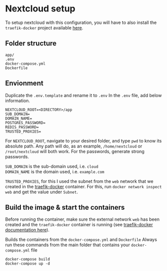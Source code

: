# Nextcloud setup

To setup nextcloud with this configuration, you will have to also install the `traefik-docker` project available [here](https://github.com/m1rkwood/traefik-docker).

## Folder structure

```
app/
.env
docker-compose.yml
Dockerfile
```

## Envionment

Duplicate the `.env.template` and rename it to `.env`
In the `.env` file, add below information.

```
NEXTCLOUD_ROOT=<DIRECTORY>/app
SUB_DOMAIN=
DOMAIN_NAME=
POSTGRES_PASSWORD=
REDIS_PASSWORD=
TRUSTED_PROXIES=
```

For `NEXTCLOUD_ROOT`, navigate to your desired folder, and type `pwd` to know its absolute path. Any path will do, as an example, `/home/nextcloud` or `/root/nextcloud` will both work. For the passwords, generate strong passwords.

`SUB_DOMAIN` is the sub-domain used, i.e. `cloud`  
`DOMAIN_NAME` is the domain used, i.e. `example.com`

`TRUSTED_PROXIES`, for this I used the subnet from the `web` network that we created in the [traefik-docker](https://github.com/m1rkwood/traefik-docker) container. For this, run `docker network inspect web` and get the value under `Subnet`.

## Build the image & start the containers

Before running the container, make sure the external network `web` has been created and the `traefik-docker` container is running (see [traefik-docker documentation here](https://github.com/m1rkwood/traefik-docker)).

Builds the containers from the `docker-compose.yml` and `Dockerfile`
Always run these commands from the main folder that contains your `docker-compose.yml` file

```
docker-compose build
docker-compose up -d
```
